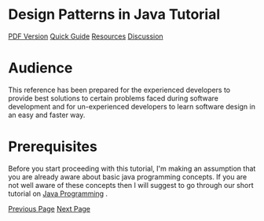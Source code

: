 # Design Patterns in Java Tutorial
[PDF Version](../design_pattern/design_pattern_pdf_version.md)
[Quick Guide](../design_pattern/design_pattern_quick_guide.md)
[Resources](../design_pattern/design_pattern_resources.md)
[Discussion](../design_pattern/design_pattern_discussion.md)

# Audience
This reference has been prepared for the experienced developers to provide best solutions to certain problems faced during software development and for un-experienced developers to learn software design in an easy and faster way.

# Prerequisites
Before you start proceeding with this tutorial, I'm making an assumption that you are already aware about basic java programming concepts. If you are not well aware of these concepts then I will suggest to go through our short tutorial on [Java Programming](/java/index.htm) .


[Previous Page](../design_pattern/index.md) [Next Page](../design_pattern/design_pattern_overview.md) 
